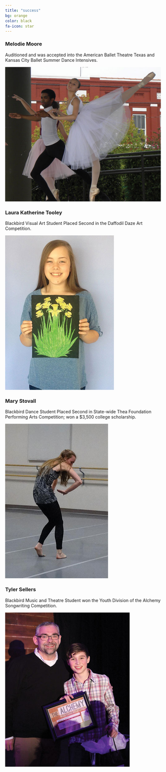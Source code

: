 ```yaml
---
title: "success"
bg: orange
color: black
fa-icon: star
---
```


<div class="scrollme">
	<div class="success-slider animateme" data-from="0.8"
        opacity="1.0"
        data-to="0"
        data-opacity="0"
        data-translatex="-800">
		<div>
			<section class="first slider-image">
				<h3>Melodie Moore</h3>
				<p>Auditioned and was accepted into the American Ballet Theatre Texas and Kansas City Ballet Summer Dance Intensives.</p>
			</section>
			<section class="second slider-image">
				<div class="highlight">
					<img src="/img/success/melodie.jpg" />
				</div>
			</section>
		</div>
		<div>
			<section class="first slider-image">
				<h3>Laura Katherine Tooley</h3>
				<p>Blackbird Visual Art Student Placed Second in the Daffodil Daze Art Competition.</p>
			</section>
			<section class="second slider-image">
				<div class="highlight">
					<img src="/img/success/laura.jpg" />
				</div>
			</section>
		</div>
		<div>
			<section class="first slider-image">
				<h3>Mary Stovall</h3>
				<p>Blackbird Dance Student Placed Second in State-wide Thea Foundation Performing Arts Competition; won a $3,500 college scholarship.</p>
			</section>
			<section class="second slider-image">
				<div class="highlight">
					<img src="/img/success/mary.jpg" />
				</div>
			</section>
		</div>
		<div>
			<section class="first slider-image">
				<h3>Tyler Sellers</h3>
				<p>Blackbird Music and Theatre Student won the Youth Division of the Alchemy Songwriting Competition.</p>
			</section>
			<section class="second slider-image">
				<div class="highlight">
					<img src="/img/success/tyler.jpg" />
				</div>
			</section>
		</div>
	</div>
</div>

<div class="scrollme">
	<div class="slider-nav animateme" data-from="0.3"
        opacity="1.0"
        data-to="0"
        data-opacity="0"
        data-translatex="800">
	<div><i class="fa fa-star-half-o fa-4x"></i></div>
	<div><i class="fa fa-paint-brush fa-4x"></i></div>
	<div><i class="fa fa-graduation-cap fa-4x"></i></div>
	<div><i class="fa fa-headphones fa-4x"></i></div>
</div>
</div>